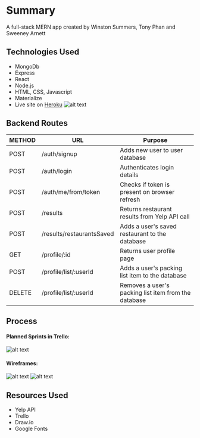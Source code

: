 # Summary
A full-stack MERN app created by Winston Summers, Tony Phan and Sweeney Arnett

## Technologies Used
* MongoDb
* Express
* React
* Node.js
* HTML, CSS, Javascript
* Materialize
* Live site on [Heroku](https://venture-js.herokuapp.com/)
![alt text](https://i.imgur.com/h0e0LaAl.png)

## Backend Routes
METHOD | URL | Purpose
--- | --- | ---
POST | /auth/signup | Adds new user to user database
POST | /auth/login | Authenticates login details
POST | /auth/me/from/token | Checks if token is present on browser refresh
POST | /results | Returns restaurant results from Yelp API call
POST | /results/restaurantsSaved | Adds a user's saved restaurant to the database
GET | /profile/:id | Returns user profile page
POST | /profile/list/:userId | Adds a user's packing list item to the database
DELETE | /profile/list/:userId | Removes a user's packing list item from the database

## Process
#### Planned Sprints in Trello:
![alt text](https://i.imgur.com/xOBzW99l.png)
#### Wireframes:
![alt text](https://i.imgur.com/VM5v76jl.png)
![alt text](https://i.imgur.com/zLla9Tal.png)

## Resources Used
* Yelp API
* Trello
* Draw.io
* Google Fonts
